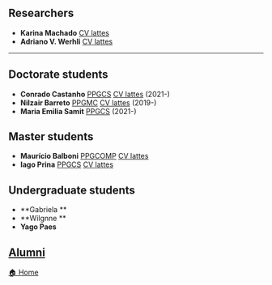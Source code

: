 ## Researchers
* **Karina Machado**    [CV lattes](http://lattes.cnpq.br/3528633359332021)
* **Adriano V. Werhli** [CV lattes](http://lattes.cnpq.br/4393367734853964)

---

## Doctorate students

* **Conrado Castanho**   [PPGCS](https://ppgcs.furg.br/)  [CV lattes](http://lattes.cnpq.br/3796740395234406) (2021-)
* **Nilzair Barreto**   [PPGMC](https://ppgmc.furg.br/)  [CV lattes](http://lattes.cnpq.br/4393367734853964) (2019-)
* **Maria Emilia Samit** [PPGCS](https://ppgcs.furg.br/) (2021-)

## Master students

* **Maurício Balboni**  [PPGCOMP](http://www.ppgcomp.c3.furg.br/) [CV lattes](http://lattes.cnpq.br/3609550361656485)
* **Iago Prina**  [PPGCS](https://ppgcs.furg.br/) [CV lattes]() 


## Undergraduate students
* **Gabriela ** 
* **Wilgnne ** 
* **Yago Paes** 

## [Alumni](alumni.md)



[🏠 Home](index.md)
